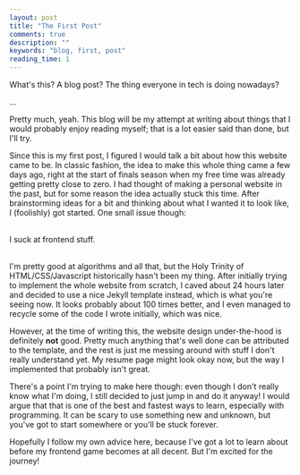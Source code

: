 ```yaml
---
layout: post
title: "The First Post"
comments: true
description: ""
keywords: "blog, first, post"
reading_time: 1
---
```


What's this? A blog post? The thing everyone in tech is doing nowadays?

...

Pretty much, yeah. This blog will be my attempt at writing about things that I would probably enjoy reading myself; that is a lot easier said than done, but I'll try.

Since this is my first post, I figured I would talk a bit about how this website came to be. In classic fashion, the idea to make this whole thing came a few days ago, right at the start of finals season when my free time was already getting pretty close to zero. I had thought of making a personal website in the past, but for some reason the idea actually stuck this time. After brainstorming ideas for a bit and thinking about what I wanted it to look like, I (foolishly) got started. One small issue though:
<br>
<br>

I suck at frontend stuff.
<br>
<br>

I'm pretty good at algorithms and all that, but the Holy Trinity of HTML/CSS/Javascript historically hasn't been my thing. After initially trying to implement the whole website from scratch, I caved about 24 hours later and decided to use a nice Jekyll template instead, which is what you're seeing now. It looks probably about 100 times better, and I even managed to recycle some of the code I wrote initially, which was nice.

However, at the time of writing this, the website design under-the-hood is definitely **not** good. Pretty much anything that's well done can be attributed to the template, and the rest is just me messing around with stuff I don't really understand yet. My resume page might look okay now, but the way I implemented that probably isn't great.

There's a point I'm trying to make here though: even though I don't really know what I'm doing, I still decided to just jump in and do it anyway! I would argue that that is one of the best and fastest ways to learn, especially with programming. It can be scary to use something new and unknown, but you've got to start somewhere or you'll be stuck forever.

Hopefully I follow my own advice here, because I've got a lot to learn about before my frontend game becomes at all decent. But I'm excited for the journey!
